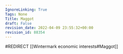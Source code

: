 ```yaml
---
IgnoreLinking: True
Tags: None
Title: Maggot
draft: False
revision_date: 2022-04-09 23:55:32+00:00
revision_id: 88354
---
```


#REDIRECT [[Wintermark economic interests#Maggot]]